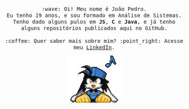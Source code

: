 <p align="center">
  <!-- <img src="images/klonoa-dark.gif" width="50px"> -->
  <br><br>
  <samp>
    :wave: Oi! Meu nome é João Pedro.
    <br>Eu tenho 19 anos, e sou formado em Análise de Sistemas.
    <br>Tenho dado alguns pulos em <b>JS</b>, <b>C</b> e <b>Java</b>, e já tenho <br>alguns repositórios publicados aqui no GitHub.
    <br><br>:coffee: Quer saber mais sobre mim? :point_right: Acesse meu <a href="https://www.linkedin.com/in/joaopasantos/">LinkedIn</a>.
  </samp>
</p>

<p align="center"><img src="images/klonoa.png"></p>
